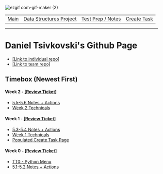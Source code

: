 ![ezgif com-gif-maker (2)](https://user-images.githubusercontent.com/89223402/157379234-9fe32df4-8000-4f0b-88aa-4c279c25001e.gif)

<table>
    <tr>
        <td><a href="https://dtsivkovski.github.io/dtsivkovski-cspt3/">Main</a></td>
        <td><a href="https://dtsivkovski.github.io/dtsivkovski-cspt3/dsProject">Data Structures Project</a></td>
        <td><a href="https://dtsivkovski.github.io/dtsivkovski-cspt3/testPrep">Test Prep / Notes</a></td>
        <td><a href="https://dtsivkovski.github.io/dtsivkovski-cspt3/createtask">Create Task</a></td>
    </tr>
</table>
<hr>

# Daniel Tsivkovski's Github Page

- [[Link to individual repo]](https://github.com/dtsivkovski/dtsivkovski-cspt3)
- [[Link to team repo]](https://github.com/LindaLiu1202/just_here_to_code/)

## Timebox (Newest First)

#### Week 2 - [[Review Ticket]](https://github.com/dtsivkovski/dtsivkovski-cspt3/issues/3)
- [5.5-5.6 Notes + Actions](https://dtsivkovski.github.io/dtsivkovski-cspt3/notes/5.5-5.6)
- [Week 2 Technicals](https://dtsivkovski.github.io/dtsivkovski-cspt3/dsProject)

#### Week 1 - [[Review Ticket]](https://github.com/dtsivkovski/dtsivkovski-cspt3/issues/2)
- [5.3-5.4 Notes + Actions](https://dtsivkovski.github.io/dtsivkovski-cspt3/notes/5.3-5.4)
- [Week 1 Technicals](https://dtsivkovski.github.io/dtsivkovski-cspt3/dsProject)
- [Populated Create Task Page](https://dtsivkovski.github.io/dtsivkovski-cspt3/createtask)

#### Week 0 - [[Review Ticket]](https://github.com/dtsivkovski/dtsivkovski-cspt3/issues/1)
- [TT0 - Python Menu](https://dtsivkovski.github.io/dtsivkovski-cspt3/dsProject) 
- [5.1-5.2 Notes + Actions](https://dtsivkovski.github.io/dtsivkovski-cspt3/notes/5.1-5.2)
   
